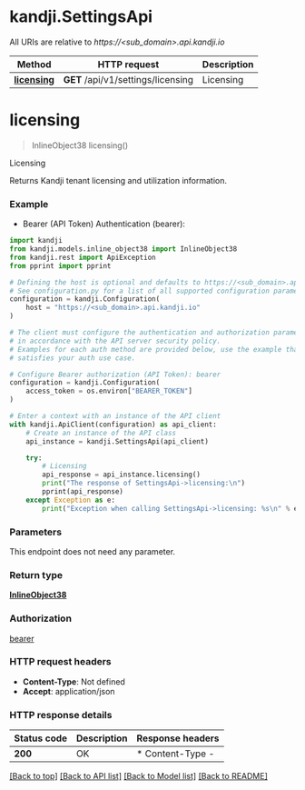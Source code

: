 # kandji.SettingsApi

All URIs are relative to *https://&lt;sub_domain&gt;.api.kandji.io*

Method | HTTP request | Description
------------- | ------------- | -------------
[**licensing**](SettingsApi.md#licensing) | **GET** /api/v1/settings/licensing | Licensing


# **licensing**
> InlineObject38 licensing()

Licensing

Returns Kandji tenant licensing and utilization information.

### Example

* Bearer (API Token) Authentication (bearer):

```python
import kandji
from kandji.models.inline_object38 import InlineObject38
from kandji.rest import ApiException
from pprint import pprint

# Defining the host is optional and defaults to https://<sub_domain>.api.kandji.io
# See configuration.py for a list of all supported configuration parameters.
configuration = kandji.Configuration(
    host = "https://<sub_domain>.api.kandji.io"
)

# The client must configure the authentication and authorization parameters
# in accordance with the API server security policy.
# Examples for each auth method are provided below, use the example that
# satisfies your auth use case.

# Configure Bearer authorization (API Token): bearer
configuration = kandji.Configuration(
    access_token = os.environ["BEARER_TOKEN"]
)

# Enter a context with an instance of the API client
with kandji.ApiClient(configuration) as api_client:
    # Create an instance of the API class
    api_instance = kandji.SettingsApi(api_client)

    try:
        # Licensing
        api_response = api_instance.licensing()
        print("The response of SettingsApi->licensing:\n")
        pprint(api_response)
    except Exception as e:
        print("Exception when calling SettingsApi->licensing: %s\n" % e)
```



### Parameters

This endpoint does not need any parameter.

### Return type

[**InlineObject38**](InlineObject38.md)

### Authorization

[bearer](../README.md#bearer)

### HTTP request headers

 - **Content-Type**: Not defined
 - **Accept**: application/json

### HTTP response details

| Status code | Description | Response headers |
|-------------|-------------|------------------|
**200** | OK |  * Content-Type -  <br>  |

[[Back to top]](#) [[Back to API list]](../README.md#documentation-for-api-endpoints) [[Back to Model list]](../README.md#documentation-for-models) [[Back to README]](../README.md)

